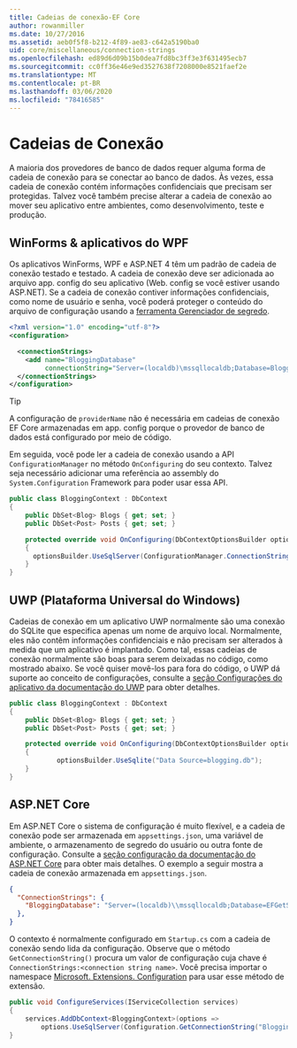 ```yaml
---
title: Cadeias de conexão-EF Core
author: rowanmiller
ms.date: 10/27/2016
ms.assetid: aeb0f5f8-b212-4f89-ae83-c642a5190ba0
uid: core/miscellaneous/connection-strings
ms.openlocfilehash: ed89d6d09b15b0dea7fd8bc3ff3e3f631495ecb7
ms.sourcegitcommit: cc0ff36e46e9ed3527638f7208000e8521faef2e
ms.translationtype: MT
ms.contentlocale: pt-BR
ms.lasthandoff: 03/06/2020
ms.locfileid: "78416585"
---
```

# <a name="connection-strings"></a>Cadeias de Conexão

A maioria dos provedores de banco de dados requer alguma forma de cadeia de conexão para se conectar ao banco de dados. Às vezes, essa cadeia de conexão contém informações confidenciais que precisam ser protegidas. Talvez você também precise alterar a cadeia de conexão ao mover seu aplicativo entre ambientes, como desenvolvimento, teste e produção.

## <a name="winforms--wpf-applications"></a>WinForms & aplicativos do WPF

Os aplicativos WinForms, WPF e ASP.NET 4 têm um padrão de cadeia de conexão testado e testado. A cadeia de conexão deve ser adicionada ao arquivo app. config do seu aplicativo (Web. config se você estiver usando ASP.NET). Se a cadeia de conexão contiver informações confidenciais, como nome de usuário e senha, você poderá proteger o conteúdo do arquivo de configuração usando a [ferramenta Gerenciador de segredo](https://docs.microsoft.com/aspnet/core/security/app-secrets#secret-manager).

``` xml
<?xml version="1.0" encoding="utf-8"?>
<configuration>

  <connectionStrings>
    <add name="BloggingDatabase"
         connectionString="Server=(localdb)\mssqllocaldb;Database=Blogging;Trusted_Connection=True;" />
  </connectionStrings>
</configuration>
```

> [!TIP]  
> A configuração de `providerName` não é necessária em cadeias de conexão EF Core armazenadas em app. config porque o provedor de banco de dados está configurado por meio de código.

Em seguida, você pode ler a cadeia de conexão usando a API `ConfigurationManager` no método `OnConfiguring` do seu contexto. Talvez seja necessário adicionar uma referência ao assembly do `System.Configuration` Framework para poder usar essa API.

``` csharp
public class BloggingContext : DbContext
{
    public DbSet<Blog> Blogs { get; set; }
    public DbSet<Post> Posts { get; set; }

    protected override void OnConfiguring(DbContextOptionsBuilder optionsBuilder)
    {
      optionsBuilder.UseSqlServer(ConfigurationManager.ConnectionStrings["BloggingDatabase"].ConnectionString);
    }
}
```

## <a name="universal-windows-platform-uwp"></a>UWP (Plataforma Universal do Windows)

Cadeias de conexão em um aplicativo UWP normalmente são uma conexão do SQLite que especifica apenas um nome de arquivo local. Normalmente, eles não contêm informações confidenciais e não precisam ser alterados à medida que um aplicativo é implantado. Como tal, essas cadeias de conexão normalmente são boas para serem deixadas no código, como mostrado abaixo. Se você quiser movê-los para fora do código, o UWP dá suporte ao conceito de configurações, consulte a [seção Configurações do aplicativo da documentação do UWP](https://docs.microsoft.com/windows/uwp/app-settings/store-and-retrieve-app-data) para obter detalhes.

``` csharp
public class BloggingContext : DbContext
{
    public DbSet<Blog> Blogs { get; set; }
    public DbSet<Post> Posts { get; set; }

    protected override void OnConfiguring(DbContextOptionsBuilder optionsBuilder)
    {
            optionsBuilder.UseSqlite("Data Source=blogging.db");
    }
}
```

## <a name="aspnet-core"></a>ASP.NET Core

Em ASP.NET Core o sistema de configuração é muito flexível, e a cadeia de conexão pode ser armazenada em `appsettings.json`, uma variável de ambiente, o armazenamento de segredo do usuário ou outra fonte de configuração. Consulte a [seção configuração da documentação do ASP.NET Core](https://docs.asp.net/en/latest/fundamentals/configuration.html) para obter mais detalhes. O exemplo a seguir mostra a cadeia de conexão armazenada em `appsettings.json`.

``` json
{
  "ConnectionStrings": {
    "BloggingDatabase": "Server=(localdb)\\mssqllocaldb;Database=EFGetStarted.ConsoleApp.NewDb;Trusted_Connection=True;"
  },
}
```

O contexto é normalmente configurado em `Startup.cs` com a cadeia de conexão sendo lida da configuração. Observe que o método `GetConnectionString()` procura um valor de configuração cuja chave é `ConnectionStrings:<connection string name>`. Você precisa importar o namespace [Microsoft. Extensions. Configuration](https://docs.microsoft.com/dotnet/api/microsoft.extensions.configuration) para usar esse método de extensão.

``` csharp
public void ConfigureServices(IServiceCollection services)
{
    services.AddDbContext<BloggingContext>(options =>
        options.UseSqlServer(Configuration.GetConnectionString("BloggingDatabase")));
}
```

